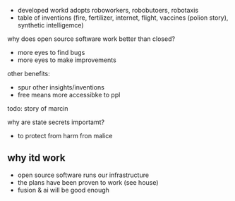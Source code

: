 - developed workd adopts roboworkers, robobutoers, robotaxis
- table of inventions (fire, fertilizer, internet, flight, vaccines (polion story), synthetic intelligemce)



why does open source software work better than closed?
- more eyes to find bugs
- more eyes to make improvements

other benefits:
- spur other insights/inventions
- free means more accessibke to ppl

todo: story of marcin

why are state secrets importamt? 
- to protect from harm fron malice

## why itd work
- open source software runs our infrastructure
- the plans have been proven to work (see house)
- fusion & ai will be good enough
